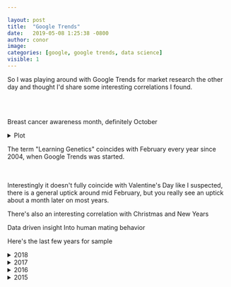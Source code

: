 ```yaml
---

layout: post
title:  "Google Trends"
date:   2019-05-08 1:25:38 -0800
author: conor
image: 
categories: [google, google trends, data science]
visible: 1
---
```


So I was playing around with Google Trends for market research the other day and thought I'd share some interesting correlations I found.

<br><br>

Breast cancer awareness month, definitely October 
<details><summary>Plot</summary>
  <script type="text/javascript" src="https://ssl.gstatic.com/trends_nrtr/1754_RC01/embed_loader.js"></script>
  <script type="text/javascript">
    trends.embed.renderExploreWidget("TIMESERIES", {"comparisonItem":[{"keyword":"breast cancer","geo":"US","time":"2004-01-01 2019-05-09"}],"category":0,"property":""}, {"exploreQuery":"q=breast%20cancer&date=all&geo=US","guestPath":"https://trends.google.com:443/trends/embed/"});
  </script>
</details>

The term "Learning Genetics" coincides with February every year since 2004, when Google Trends was started.

  <script type="text/javascript" src="https://ssl.gstatic.com/trends_nrtr/1754_RC01/embed_loader.js"></script>
  <script type="text/javascript">
    trends.embed.renderExploreWidget("TIMESERIES", {"comparisonItem":[{"keyword":"learn genetics","geo":"","time":"2004-01-01 2019-05-09"}],"category":0,"property":""}, {"exploreQuery":"q=learn%20genetics&date=all","guestPath":"https://trends.google.com:443/trends/embed/"});
  </script>
<br><br>Interestingly it doesn't fully coincide with Valentine's Day like I suspected, there is a general uptick around mid February, but you really see an uptick about a month later on most years.

There's also an interesting correlation with Christmas and New Years

Data driven insight Into human mating behavior 

Here's the last few years for sample

<details><summary>2018</summary>
  <script type="text/javascript" src="https://ssl.gstatic.com/trends_nrtr/1754_RC01/embed_loader.js"></script>
  <script type="text/javascript">
    trends.embed.renderExploreWidget("TIMESERIES", {"comparisonItem":[{"keyword":"learn genetics","geo":"","time":"today 12-m"}],"category":0,"property":""}, {"exploreQuery":"q=learn%20genetics&date=today 12-m","guestPath":"https://trends.google.com:443/trends/embed/"});
  </script>
</details>

<details><summary>2017</summary>
  <script type="text/javascript" src="https://ssl.gstatic.com/trends_nrtr/1754_RC01/embed_loader.js"></script>
  <script type="text/javascript">
    trends.embed.renderExploreWidget("TIMESERIES", {"comparisonItem":[{"keyword":"learn genetics","geo":"","time":"2017-01-01 2017-12-31"}],"category":0,"property":""}, {"exploreQuery":"date=2017-01-01%202017-12-31&q=learn%20genetics","guestPath":"https://trends.google.com:443/trends/embed/"});
  </script></details>

<details><summary>2016</summary>
  <script type="text/javascript" src="https://ssl.gstatic.com/trends_nrtr/1754_RC01/embed_loader.js"></script>
  <script type="text/javascript">
    trends.embed.renderExploreWidget("TIMESERIES", {"comparisonItem":[{"keyword":"learn genetics","geo":"","time":"2016-01-01 2016-12-31"}],"category":0,"property":""}, {"exploreQuery":"date=2016-01-01%202016-12-31&q=learn%20genetics","guestPath":"https://trends.google.com:443/trends/embed/"});
  </script></details>

<details><summary>2015</summary>
  <script type="text/javascript" src="https://ssl.gstatic.com/trends_nrtr/1754_RC01/embed_loader.js"></script>
  <script type="text/javascript">
    trends.embed.renderExploreWidget("TIMESERIES", {"comparisonItem":[{"keyword":"learn genetics","geo":"","time":"2015-01-01 2015-12-31"}],"category":0,"property":""}, {"exploreQuery":"date=2015-01-01%202015-12-31&q=learn%20genetics","guestPath":"https://trends.google.com:443/trends/embed/"});
  </script>
</details>